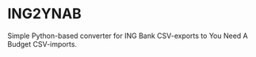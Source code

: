 # ING2YNAB
Simple Python-based converter for ING Bank CSV-exports to You Need A Budget CSV-imports.
